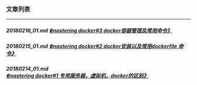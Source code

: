 ### 文章列表
---
##### 20180216_01.md [《mastering docker#3 docker容器管理及常用命令》](20180216_01.md)
##### 20180215_01.md [《mastering docker#2 docker安装以及常用dockerfile 命令》](20180215_01.md)
##### 20180214_01.md [《mastering docker#1 专用服务器，虚拟机，docker的区别》](20180214_01.md)